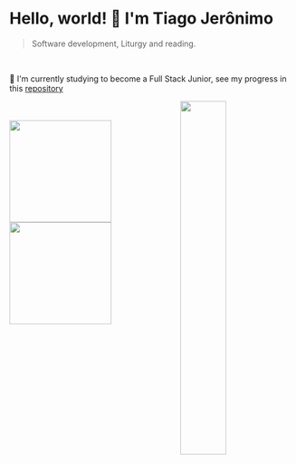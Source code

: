 
#  <strong>Hello, world! 👋 I'm Tiago Jerônimo </strong>

> Software development, Liturgy and reading.
<br> 

🔭 I'm currently studying to become a Full Stack Junior, see my progress in this [repository](https://github.com/tiago-jeronimo/trybe.exercicios)  
<br><br>
<img align="right" width="40%" style="margin-top:-20px" src="https://c.tenor.com/y1yKziqaf50AAAAd/nice.gif"/>


  <a href="https://github.com/tiago-jeronimo">
    <img height="180em" src="https://github-readme-stats.vercel.app/api?username=tiago-jeronimo&show_icons=true&theme=dark&include_all_commits=true&count_private=true"/>
    <br><img height="180em" src="https://github-readme-stats.vercel.app/api/top-langs/?username=tiago-jeronimo&layout=compact&langs_count=7&theme=dark"/>
</div>
